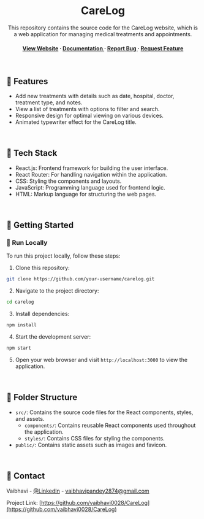<div align='center'>
  

<h1>CareLog</h1>
<p>This repository contains the source code for the CareLog website, which is a web application for managing medical treatments and appointments.</p>

<h4> <a href=https://carelog-vaibhavi.vercel.app/>View Website</a> <span> · </span> <a href="https://github.com/vaibhavi0028/CareLog/blob/master/README.md"> Documentation </a> <span> · </span> <a href="https://github.com/vaibhavi0028/CareLog/issues"> Report Bug </a> <span> · </span> <a href="https://github.com/vaibhavi0028/CareLog/issues"> Request Feature </a> </h4>

<br>
</div>

## :dart: Features

- Add new treatments with details such as date, hospital, doctor, treatment type, and notes.
- View a list of treatments with options to filter and search.
- Responsive design for optimal viewing on various devices.
- Animated typewriter effect for the CareLog title.
<br>

## :space_invader: Tech Stack

- React.js: Frontend framework for building the user interface.
- React Router: For handling navigation within the application.
- CSS: Styling the components and layouts.
- JavaScript: Programming language used for frontend logic.
- HTML: Markup language for structuring the web pages.
<br>

## :toolbox: Getting Started

### :running: Run Locally
To run this project locally, follow these steps:

1. Clone this repository: 
```bash
git clone https://github.com/your-username/carelog.git
```
2. Navigate to the project directory: 
```bash
cd carelog
```
3. Install dependencies: 
```bash
npm install
```
4. Start the development server: 
```bash
npm start
```
5. Open your web browser and visit `http://localhost:3000` to view the application.
<br>

## :file_folder: Folder Structure

- `src/`: Contains the source code files for the React components, styles, and assets.
  - `components/`: Contains reusable React components used throughout the application.
  - `styles/`: Contains CSS files for styling the components.
- `public/`: Contains static assets such as images and favicon.
<br>

## :handshake: Contact

Vaibhavi - [@LinkedIn](https://www.linkedin.com/in/vaibhavi0028/) - vaibhavipandey2874@gmail.com

Project Link: [https://github.com/vaibhavi0028/CareLog](https://github.com/vaibhavi0028/CareLog)


